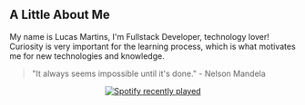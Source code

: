 ## A Little About Me

My name is Lucas Martins, I'm Fullstack Developer, technology lover!
Curiosity is very important for the learning process, which is what motivates me for new technologies and knowledge.

> "It always seems impossible until it's done." - Nelson Mandela

<div align="center">
  <a href="https://open.spotify.com/user/pdpano">
    <img src="https://spotify-recently-played-readme.vercel.app/api?user=pdpano&count=1&unique=true" alt="Spotify recently played"  />
  </a>
</div>

###

